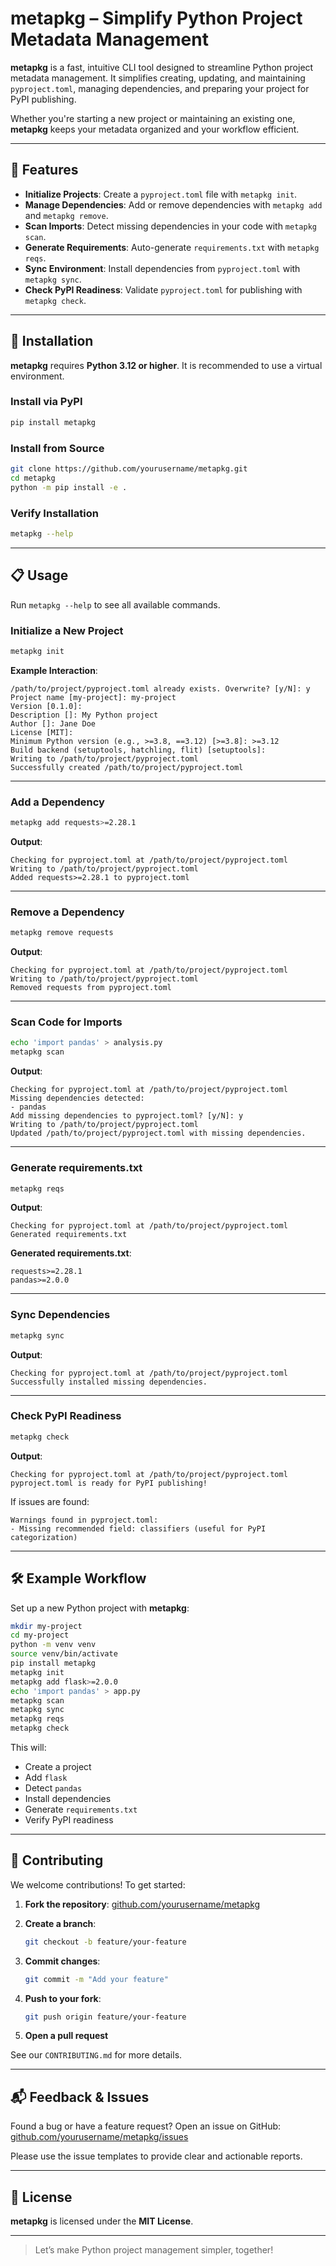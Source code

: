 # metapkg – Simplify Python Project Metadata Management

**metapkg** is a fast, intuitive CLI tool designed to streamline Python project metadata management. It simplifies creating, updating, and maintaining `pyproject.toml`, managing dependencies, and preparing your project for PyPI publishing.

Whether you're starting a new project or maintaining an existing one, **metapkg** keeps your metadata organized and your workflow efficient.

---

## 🚀 Features

- **Initialize Projects**: Create a `pyproject.toml` file with `metapkg init`.
- **Manage Dependencies**: Add or remove dependencies with `metapkg add` and `metapkg remove`.
- **Scan Imports**: Detect missing dependencies in your code with `metapkg scan`.
- **Generate Requirements**: Auto-generate `requirements.txt` with `metapkg reqs`.
- **Sync Environment**: Install dependencies from `pyproject.toml` with `metapkg sync`.
- **Check PyPI Readiness**: Validate `pyproject.toml` for publishing with `metapkg check`.

---

## 🔧 Installation

**metapkg** requires **Python 3.12 or higher**. It is recommended to use a virtual environment.

### Install via PyPI

```bash
pip install metapkg
````

### Install from Source

```bash
git clone https://github.com/yourusername/metapkg.git
cd metapkg
python -m pip install -e .
```

### Verify Installation

```bash
metapkg --help
```

---

## 📋 Usage

Run `metapkg --help` to see all available commands.

### Initialize a New Project

```bash
metapkg init
```

**Example Interaction**:

```
/path/to/project/pyproject.toml already exists. Overwrite? [y/N]: y  
Project name [my-project]: my-project  
Version [0.1.0]:  
Description []: My Python project  
Author []: Jane Doe  
License [MIT]:  
Minimum Python version (e.g., >=3.8, ==3.12) [>=3.8]: >=3.12  
Build backend (setuptools, hatchling, flit) [setuptools]:  
Writing to /path/to/project/pyproject.toml  
Successfully created /path/to/project/pyproject.toml  
```

---

### Add a Dependency

```bash
metapkg add requests>=2.28.1
```

**Output**:

```
Checking for pyproject.toml at /path/to/project/pyproject.toml  
Writing to /path/to/project/pyproject.toml  
Added requests>=2.28.1 to pyproject.toml  
```

---

### Remove a Dependency

```bash
metapkg remove requests
```

**Output**:

```
Checking for pyproject.toml at /path/to/project/pyproject.toml  
Writing to /path/to/project/pyproject.toml  
Removed requests from pyproject.toml  
```

---

### Scan Code for Imports

```bash
echo 'import pandas' > analysis.py
metapkg scan
```

**Output**:

```
Checking for pyproject.toml at /path/to/project/pyproject.toml  
Missing dependencies detected:  
- pandas  
Add missing dependencies to pyproject.toml? [y/N]: y  
Writing to /path/to/project/pyproject.toml  
Updated /path/to/project/pyproject.toml with missing dependencies.  
```

---

### Generate requirements.txt

```bash
metapkg reqs
```

**Output**:

```
Checking for pyproject.toml at /path/to/project/pyproject.toml  
Generated requirements.txt  
```

**Generated requirements.txt**:

```
requests>=2.28.1
pandas>=2.0.0
```

---

### Sync Dependencies

```bash
metapkg sync
```

**Output**:

```
Checking for pyproject.toml at /path/to/project/pyproject.toml  
Successfully installed missing dependencies.  
```

---

### Check PyPI Readiness

```bash
metapkg check
```

**Output**:

```
Checking for pyproject.toml at /path/to/project/pyproject.toml  
pyproject.toml is ready for PyPI publishing!  
```

If issues are found:

```
Warnings found in pyproject.toml:  
- Missing recommended field: classifiers (useful for PyPI categorization)  
```

---

## 🛠️ Example Workflow

Set up a new Python project with **metapkg**:

```bash
mkdir my-project
cd my-project
python -m venv venv
source venv/bin/activate
pip install metapkg
metapkg init
metapkg add flask>=2.0.0
echo 'import pandas' > app.py
metapkg scan
metapkg sync
metapkg reqs
metapkg check
```

This will:

* Create a project
* Add `flask`
* Detect `pandas`
* Install dependencies
* Generate `requirements.txt`
* Verify PyPI readiness

---

## 🤝 Contributing

We welcome contributions! To get started:

1. **Fork the repository**: [github.com/yourusername/metapkg](https://github.com/yourusername/metapkg)
2. **Create a branch**:

   ```bash
   git checkout -b feature/your-feature
   ```
3. **Commit changes**:

   ```bash
   git commit -m "Add your feature"
   ```
4. **Push to your fork**:

   ```bash
   git push origin feature/your-feature
   ```
5. **Open a pull request**

See our `CONTRIBUTING.md` for more details.

---

## 📬 Feedback & Issues

Found a bug or have a feature request? Open an issue on GitHub:
[github.com/yourusername/metapkg/issues](https://github.com/yourusername/metapkg/issues)

Please use the issue templates to provide clear and actionable reports.

---

## 📝 License

**metapkg** is licensed under the **MIT License**.

---

> Let’s make Python project management simpler, together!
